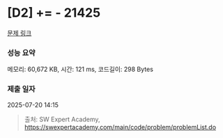 # [D2] += - 21425 

[문제 링크](https://swexpertacademy.com/main/code/problem/problemDetail.do?contestProbId=AZD8K_UayDoDFAVs) 

### 성능 요약

메모리: 60,672 KB, 시간: 121 ms, 코드길이: 298 Bytes

### 제출 일자

2025-07-20 14:15



> 출처: SW Expert Academy, https://swexpertacademy.com/main/code/problem/problemList.do